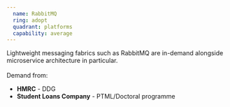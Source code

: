 ```yaml
---
  name: RabbitMQ
  ring: adopt
  quadrant: platforms
  capability: average
---
```

Lightweight messaging fabrics such as RabbitMQ are in-demand alongside microservice architecture in particular.
<br/><br/>Demand from: <ul><li><strong>HMRC</strong> - DDG</li><li><strong>Student Loans Company</strong> - PTML/Doctoral programme</li></ul>
